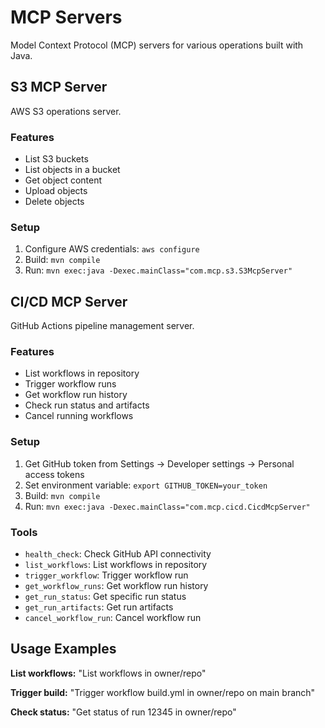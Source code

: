 # MCP Servers

Model Context Protocol (MCP) servers for various operations built with Java.

## S3 MCP Server

AWS S3 operations server.

### Features
- List S3 buckets
- List objects in a bucket
- Get object content
- Upload objects
- Delete objects

### Setup
1. Configure AWS credentials: `aws configure`
2. Build: `mvn compile`
3. Run: `mvn exec:java -Dexec.mainClass="com.mcp.s3.S3McpServer"`

## CI/CD MCP Server

GitHub Actions pipeline management server.

### Features
- List workflows in repository
- Trigger workflow runs
- Get workflow run history
- Check run status and artifacts
- Cancel running workflows

### Setup
1. Get GitHub token from Settings → Developer settings → Personal access tokens
2. Set environment variable: `export GITHUB_TOKEN=your_token`
3. Build: `mvn compile`
4. Run: `mvn exec:java -Dexec.mainClass="com.mcp.cicd.CicdMcpServer"`

### Tools
- `health_check`: Check GitHub API connectivity
- `list_workflows`: List workflows in repository
- `trigger_workflow`: Trigger workflow run
- `get_workflow_runs`: Get workflow run history
- `get_run_status`: Get specific run status
- `get_run_artifacts`: Get run artifacts
- `cancel_workflow_run`: Cancel workflow run

## Usage Examples

**List workflows:**
"List workflows in owner/repo"

**Trigger build:**
"Trigger workflow build.yml in owner/repo on main branch"

**Check status:**
"Get status of run 12345 in owner/repo"